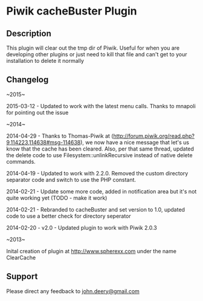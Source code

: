 # Piwik cacheBuster Plugin

## Description

This plugin will clear out the tmp dir of Piwik. Useful for when you are developing other plugins or just need to kill that file and can't get to your installation to delete it normally

## Changelog
~2015~

2015-03-12 - Updated to work with the latest menu calls. Thanks to mnapoli for pointing out the issue


~2014~

2014-04-29 - Thanks to Thomas-Piwik at (http://forum.piwik.org/read.php?9,114223,114638#msg-114638), we now have a nice message that let's us know that the cache has been cleared. Also, per that same thread, updated the delete code to use Filesystem::unlinkRecursive instead of native delete commands. 

2014-04-19 - Updated to work with 2.2.0. Removed the custom directory separator code and switch to use the PHP constant.

2014-02-21 - Update some more code, added in notification area but it's not quite working yet (TODO - make it work)

2014-02-21 - Rebranded to cacheBuster and set version to 1.0, updated code to use a better check for directory seperator

2014-02-20 - v2.0 - Updated plugin to work with Piwik 2.0.3

~2013~

Inital creation of plugin at http://www.spherexx.com under the name ClearCache

## Support
Please direct any feedback to john.deery@gmail.com